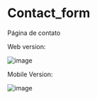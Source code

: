 # Contact_form

Página de contato



Web version:


![image](https://user-images.githubusercontent.com/43038221/144240230-4b30ff11-673f-43e7-acbb-06f6843f3f98.png)




Mobile Version:


![image](https://user-images.githubusercontent.com/43038221/144240692-b62c9007-d652-4169-b35e-3da913db101b.png)
